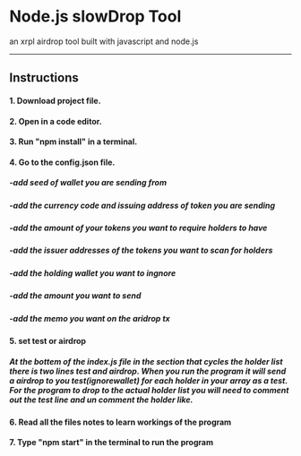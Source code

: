 
# Node.js slowDrop Tool
an xrpl airdrop tool built with javascript and node.js

____________________________________________________________________________

## Instructions

#### 1. Download project file.

#### 2. Open in a code editor. 

#### 3. Run "npm install" in a terminal.

#### 4. Go to the config.json file.
##### -add seed of wallet you are sending from
##### -add the currency code and issuing address of token you are sending
##### -add the amount of your tokens you want to require holders to have
##### -add the issuer addresses of the tokens you want to scan for holders
##### -add the holding wallet you want to ingnore 
##### -add the amount you want to send 
##### -add the memo you want on the aridrop tx

#### 5. set test or airdrop
##### At the bottem of the index.js file in the section that cycles the holder list there is two lines test and airdrop. When you run the program it will send a airdrop to you test(ignorewallet) for each holder in your array as a test. For the program to drop to the actual holder list you will need to comment out the test line and un comment the holder like.
 

#### 6. Read all the files notes to learn workings of the program

#### 7. Type "npm start" in the terminal to run the program






